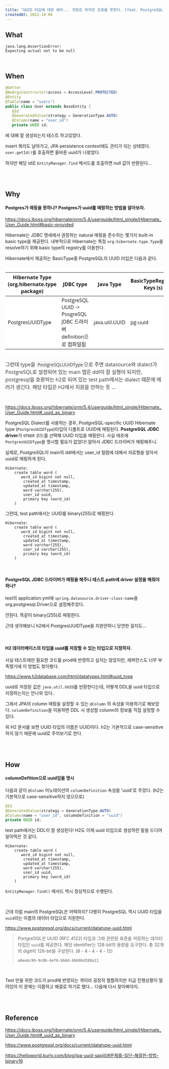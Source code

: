 ```yaml
---
title: "UUID 타입에 대한 에러... 저장은 하지만 조회를 못한다. (feat. PostgreSQL)"
createdAt: 2022-10-06
---
```


## What

```
java.lang.AssertionError: 
Expecting actual not to be null
```

<br />

## When

```java
@Getter
@NoArgsConstructor(access = AccessLevel.PROTECTED)
@Entity
@Table(name = "users")
public class User extends BaseEntity {
   @Id
   @GeneratedValue(strategy = GenerationType.AUTO)
   @Column(name = "user_id")
   private UUID id;
```

에 대해 잘 생성되는지 테스트 하고있었다. 

insert 쿼리도 날아가고, JPA persistence context에도 관리가 되는 상태였다. `user.getId()`를 호출하면 올바른 uuid가 나왔었다.

하지만 해당 id로 `EntityManager.find` 메서드를 호출하면 null 값이 반환된다...

<br />
<br />

## Why

#### Postgres가 매핑을 못하나? Postgres가 uuid를 매핑하는 방법을 알아보자.

https://docs.jboss.org/hibernate/orm/5.4/userguide/html_single/Hibernate_User_Guide.html#basic-provided

Hibernate는 JDBC 명세에서 권장하는 natural 매핑을 준수하는 몇가지 built-in basic type을 제공한다. 내부적으로 Hibernate는 특정 `org.hibernate.type.Type`을 resolve하기 위해 basic type의 registry를 이용한다.

Hibernate에서 제공하는 BasicType중 PostgreSQL의 UUID 타입은 다음과 같다. 
<figure class="md-table-fig" cid="n304" mdtype="table" style="font-size: 16px; font-style: normal; font-variant-caps: normal; font-weight: 400; letter-spacing: normal; orphans: auto; text-align: start; text-indent: 0px; text-transform: none; white-space: normal; widows: auto; word-spacing: 0px; -webkit-text-size-adjust: auto; -webkit-text-stroke-width: 0px; text-decoration: none; box-sizing: border-box; margin: 1.2em 0px; overflow-x: auto; max-width: calc(100% + 16px); padding: 0px; cursor: default; caret-color: rgb(51, 51, 51); color: rgb(51, 51, 51); font-family: &quot;Open Sans&quot;, &quot;Clear Sans&quot;, &quot;Helvetica Neue&quot;, Helvetica, Arial, &quot;Segoe UI Emoji&quot;, sans-serif; background-color: rgb(255, 255, 255);">

Hibernate Type  (org.hibernate.type package) | JDBC type | Java Type | BasicTypeRegistry Keys (s)
-- | -- | -- | --
PostgresUUIDType | PostgreSQL UUID -> PosgreSQL JDBC 드라이버 definition으로 컴파일됨 | java.util.UUID | pg-uuid

</figure><p cid="n315" mdtype="paragraph" class="md-end-block md-p" style="font-size: 16px; font-style: normal; font-variant-caps: normal; font-weight: 400; letter-spacing: normal; text-align: start; text-indent: 0px; text-transform: none; widows: auto; word-spacing: 0px; -webkit-text-size-adjust: auto; -webkit-text-stroke-width: 0px; text-decoration: none; box-sizing: border-box; line-height: inherit; orphans: 4; margin: 0.8em 0px; white-space: pre-wrap; position: relative; caret-color: rgb(51, 51, 51); color: rgb(51, 51, 51); font-family: &quot;Open Sans&quot;, &quot;Clear Sans&quot;, &quot;Helvetica Neue&quot;, Helvetica, Arial, &quot;Segoe UI Emoji&quot;, sans-serif; background-color: rgb(255, 255, 255);"><span md-inline="plain" class="md-plain" style="box-sizing: border-box;">그런데 type을 </span><span md-inline="code" spellcheck="false" class="md-pair-s" style="box-sizing: border-box;"><code style="box-sizing: border-box; font-family: var(--monospace); text-align: left; border: 1px solid rgb(231, 234, 237); background-color: rgb(243, 244, 244); border-radius: 3px; padding: 0px 2px; font-size: 0.9em;">PostgreSQLUUIDType</code></span><span md-inline="plain" class="md-plain" style="box-sizing: border-box;">으로 주면 datasource와 dialect가 PostgreSQL로 설정되어 있는 main 앱은 ddl이 잘 실행이 되지만, postgresql을 호환하는 h2로 되어 있는 test path에서는 dialect 때문에 에러가 생긴다. 해당 타입은 H2에서 지원을 안하는 듯 ...</span></p>

<br />



https://docs.jboss.org/hibernate/orm/5.4/userguide/html_single/Hibernate_User_Guide.html#_uuid_as_binary

PostgreSQL Dialect를 사용하는 경우, PostgreSQL-specific UUID Hibernate type (`PostgresUUIDType`)타입이 디폴트로 UUID에 매핑된다.  **PostgreSQL JDBC driver**가 `OTHER` 코드를 선택해 UUID 타입을 매핑한다. 사실 애초에 `PostgresUUIDType`을 명시할 필요가 없었다! 알아서 JDBC 드라이버가 매핑해주니.

실제로, PostgreSQL이 main의 ddl에서는 user_id 컬럼에 대해서 자료형을 알아서 uuid로 매핑하게 된다.

```
Hibernate: 
    create table word (
       word_id bigint not null,
        created_at timestamp,
        updated_at timestamp,
        word varchar(255),
        user_id uuid,
        primary key (word_id)
    )
```

그런데, test path에서는 UUID를 binary(255)로 매핑한다. 

``` 
Hibernate: 
    create table word (
       word_id bigint not null,
        created_at timestamp,
        updated_at timestamp,
        word varchar(255),
        user_id varchar(255),
        primary key (word_id)
    )
```

<br />


#### PostgreSQL JDBC 드라이버가 매핑을 해주니 테스트 path에 driver 설정을 해줘야 하나?

test의 application.yml에 `spring.datasource.driver-class-name`을 org.postgresql.Driver으로 설정해주었다.

안된다. 똑같이 binary(255)로 매핑한다.

근데 생각해보니 h2에서 PostgresUUIDType을 지원안하니 당연한 걸지도...

<br />

#### H2 데이터베이스의 타입을 uuid를 저장할 수 있는 타입으로 지정하자.

사실 테스트에만 필요한 코드를 prod에 반영하고 싶지는 않았지만, 레퍼런스도 너무 부족했기에 이 방법도 찾아봤다.

https://www.h2database.com/html/datatypes.html#uuid_type

uuid로 저장된 값은 `java.util.UUID`를 반환한다는데, 어떻게 DDL을 uuid 타입으로 지정하는지는 안나와 있다..

그래서 JPA의 column 매핑을 설정할 수 있는 `@Column` 의 속성을 이용하기로 해보았다. `columnDefinition`을 이용하면 DDL 시 생성할 column의 정보를 직접 설정할 수 있다. 

위 H2 문서를 보면 UUID 타입의 이름은 UUID이다. h2는 기본적으로 case-sensitive하지 않기 때문에 uuid로 주어보기로 한다.

<br />
<br />

## How 

#### columnDefition으로 uuid임을 명시 

다음과 같이 `@Column` 어노테이션의 `columnDefinition` 속성을 'uuid'로 주었다. (h2는 기본적으로 case-sensitive하지 않으므로)

```java
@Id
@GeneratedValue(strategy = GenerationType.AUTO)
@Column(name = "user_id", columnDefinition = "uuid")
private UUID id;
```

test path에서는 DDL이 잘 생성된다! H2도 이제 uuid 타입으로 생성하란 말을 드디어 알아먹은 것 같다.

``` 
Hibernate: 
    create table word (
       word_id bigint not null,
        created_at timestamp,
        updated_at timestamp,
        word varchar(255),
        user_id uuid,
        primary key (word_id)
    )
```

`EntityManager.find()` 메서드 역시 정상적으로 수행된다.

<br />

근데 이럼 main의 PostgreSQL은 어떡하지? 다행히 PostgreSQL 역시 UUID 타입을 `uuid`라는 이름의 데이터 타입으로 지원한다.

https://www.postgresql.org/docs/current/datatype-uuid.html

> PortgreSQL은 UUID (RFC 4122) 타입과 그와 관련된 표준을 저장하는 데이터 타입인 `uuid`를 제공한다. 해당 identifier는 128-bit의 용량을 요구한다. 총 32개의 digit이 128-bit을 구성한다. (8 - 4 - 4 - 4 - 12)
>
> ```
> a0eebc99-9c0b-4ef8-bb6d-6bb9bd380a11  
> ```

<br />

Test 만을 위한 코드가 prod에 반영되는 격이라 굉장히 찜찜하지만 지금 진행상황이 밀려있어 이 문제는 이쯤하고 해결로 하기로 했다... 다음에 다시 찾아봐야지.

<br />
<br />

## Reference 

https://docs.jboss.org/hibernate/orm/5.4/userguide/html_single/Hibernate_User_Guide.html#_uuid_as_binary

https://www.postgresql.org/docs/current/datatype-uuid.html

https://helloworld.kurly.com/blog/jpa-uuid-sapjil/#문제를-일단-해결한-방법-binary16
